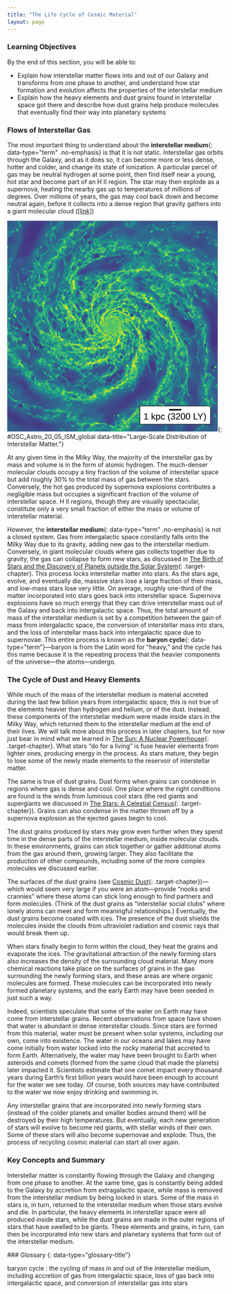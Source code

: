 ```yaml
---
title: "The Life Cycle of Cosmic Material"
layout: page
---
```



### Learning Objectives

By the end of this section, you will be able to:

* Explain how interstellar matter flows into and out of our Galaxy and transforms from one phase to another, and understand how star formation and evolution affects the properties of the interstellar medium
* Explain how the heavy elements and dust grains found in interstellar space got there and describe how dust grains help produce molecules that eventually find their way into planetary systems

### Flows of Interstellar Gas

The most important thing to understand about the **interstellar medium**{: data-type="term" .no-emphasis} is that it is not static. Interstellar gas orbits through the Galaxy, and as it does so, it can become more or less dense, hotter and colder, and change its state of ionization. A particular parcel of gas may be neutral hydrogen at some point, then find itself near a young, hot star and become part of an H II region. The star may then explode as a supernova, heating the nearby gas up to temperatures of millions of degrees. Over millions of years, the gas may cool back down and become neutral again, before it collects into a dense region that gravity gathers into a giant molecular cloud ([\[link\]](#OSC_Astro_20_05_ISM_global))

 ![Computer Rendering of the Large-Scale Distribution of Interstellar Matter in the Milky Way. In this image, the Milky Way is seen from above and resembles the spiral shape of a strong hurricane. However, instead of water vapor, the arms of our galaxy consist of neutral hydrogen and molecular clouds, interspersed with gaps and open areas due to supernova explosions.](../resources/OSC_Astro_20_05_ISM_global.jpg "This image is from a computer simulation of the Milky Way Galaxy&#x2019;s interstellar medium as a whole. The majority of gas, visible in greenish colors, is neutral hydrogen. In the densest regions in the spiral arms, shown in yellow, the gas is collected into giant molecular clouds. Low-density holes in the spiral arms, shown in blue, are the result of supernova explosions. (credit: modification of work by Mark Krumholz)"){: #OSC_Astro_20_05_ISM_global data-title="Large-Scale Distribution of Interstellar Matter."}

At any given time in the Milky Way, the majority of the interstellar gas by mass and volume is in the form of atomic hydrogen. The much-denser molecular clouds occupy a tiny fraction of the volume of interstellar space but add roughly 30% to the total mass of gas between the stars. Conversely, the hot gas produced by supernova explosions contributes a negligible mass but occupies a significant fraction of the volume of interstellar space. H II regions, though they are visually spectacular, constitute only a very small fraction of either the mass or volume of interstellar material.

However, the **interstellar medium**{: data-type="term" .no-emphasis} is not a closed system. Gas from intergalactic space constantly falls onto the Milky Way due to its gravity, adding new gas to the interstellar medium. Conversely, in giant molecular clouds where gas collects together due to gravity, the gas can collapse to form new stars, as discussed in [The Birth of Stars and the Discovery of Planets outside the Solar System](/m59915){: .target-chapter}. This process locks interstellar matter into stars. As the stars age, evolve, and eventually die, massive stars lose a large fraction of their mass, and low-mass stars lose very little. On average, roughly one-third of the matter incorporated into stars goes back into interstellar space. Supernova explosions have so much energy that they can drive interstellar mass out of the Galaxy and back into intergalactic space. Thus, the total amount of mass of the interstellar medium is set by a competition between the gain of mass from intergalactic space, the conversion of interstellar mass into stars, and the loss of interstellar mass back into intergalactic space due to supernovae. This entire process is known as the **baryon cycle**{: data-type="term"}—baryon is from the Latin word for “heavy,” and the cycle has this name because it is the repeating process that the heavier components of the universe—the atoms—undergo.

### The Cycle of Dust and Heavy Elements

While much of the mass of the interstellar medium is material accreted during the last few billion years from intergalactic space, this is not true of the elements heavier than hydrogen and helium, or of the dust. Instead, these components of the interstellar medium were made inside stars in the Milky Way, which returned them to the interstellar medium at the end of their lives. We will talk more about this process in later chapters, but for now just bear in mind what we learned in [The Sun: A Nuclear Powerhouse](/m59880){: .target-chapter}. What stars “do for a living” is fuse heavier elements from lighter ones, producing energy in the process. As stars mature, they begin to lose some of the newly made elements to the reservoir of interstellar matter.

The same is true of dust grains. Dust forms when grains can condense in regions where gas is dense and cool. One place where the right conditions are found is the winds from luminous cool stars (the red giants and supergiants we discussed in [The Stars: A Celestial Census](/m59897){: .target-chapter}). Grains can also condense in the matter thrown off by a supernova explosion as the ejected gases begin to cool.

The dust grains produced by stars may grow even further when they spend time in the dense parts of the interstellar medium, inside molecular clouds. In these environments, grains can stick together or gather additional atoms from the gas around them, growing larger. They also facilitate the production of other compounds, including some of the more complex molecules we discussed earlier.

The surfaces of the dust grains (see [Cosmic Dust](/m59911){: .target-chapter})—which would seem very large if you were an atom—provide “nooks and crannies” where these atoms can stick long enough to find partners and form molecules. (Think of the dust grains as “interstellar social clubs” where lonely atoms can meet and form meaningful relationships.) Eventually, the dust grains become coated with ices. The presence of the dust shields the molecules inside the clouds from ultraviolet radiation and cosmic rays that would break them up.

When stars finally begin to form within the cloud, they heat the grains and evaporate the ices. The gravitational attraction of the newly forming stars also increases the density of the surrounding cloud material. Many more chemical reactions take place on the surfaces of grains in the gas surrounding the newly forming stars, and these areas are where organic molecules are formed. These molecules can be incorporated into newly formed planetary systems, and the early Earth may have been seeded in just such a way.

Indeed, scientists speculate that some of the water on Earth may have come from interstellar grains. Recent observations from space have shown that water is abundant in dense interstellar clouds. Since stars are formed from this material, water must be present when solar systems, including our own, come into existence. The water in our oceans and lakes may have come initially from water locked into the rocky material that accreted to form Earth. Alternatively, the water may have been brought to Earth when asteroids and comets (formed from the same cloud that made the planets) later impacted it. Scientists estimate that one comet impact every thousand years during Earth’s first billion years would have been enough to account for the water we see today. Of course, both sources may have contributed to the water we now enjoy drinking and swimming in.

Any interstellar grains that are incorporated into newly forming stars (instead of the colder planets and smaller bodies around them) will be destroyed by their high temperatures. But eventually, each new generation of stars will evolve to become red giants, with stellar winds of their own. Some of these stars will also become supernovae and explode. Thus, the process of recycling cosmic material can start all over again.

### Key Concepts and Summary

Interstellar matter is constantly flowing through the Galaxy and changing from one phase to another. At the same time, gas is constantly being added to the Galaxy by accretion from extragalactic space, while mass is removed from the interstellar medium by being locked in stars. Some of the mass in stars is, in turn, returned to the interstellar medium when those stars evolve and die. In particular, the heavy elements in interstellar space were all produced inside stars, while the dust grains are made in the outer regions of stars that have swelled to be giants. These elements and grains, in turn, can then be incorporated into new stars and planetary systems that form out of the interstellar medium.

<div data-type="glossary" markdown="1">
### Glossary
{: data-type="glossary-title"}

baryon cycle
: the cycling of mass in and out of the interstellar medium, including accretion of gas from intergalactic space, loss of gas back into intergalactic space, and conversion of interstellar gas into stars

</div>

